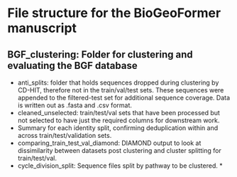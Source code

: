 # File structure for the BioGeoFormer manuscript

## BGF_clustering: Folder for clustering and evaluating the BGF database
* anti_splits: folder that holds sequences dropped during clustering by CD-HIT, therefore not in the train/val/test sets. These sequences were appended to the filtered-test set for additional sequence coverage. Data is written out as .fasta and .csv format. 
* cleaned_unselected: train/test/val sets that have been processed but not selected to have just the required columns for downstream work.
* Summary for each identity split, confirming deduplication within and across train/test/validation sets.
* comparing_train_test_val_diamond: DIAMOND output to look at dissimilarity between datasets post clustering and cluster splitting for train/test/val.
* cycle_division_split: Sequence files split by pathway to be clustered.
   * 
